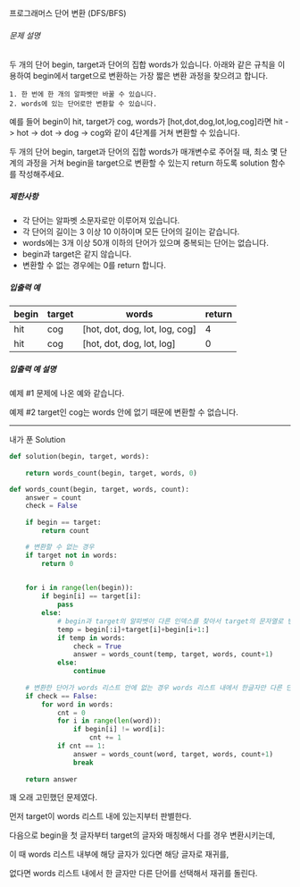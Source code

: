 프로그래머스 단어 변환 (DFS/BFS)

###### 문제 설명

두 개의 단어 begin, target과 단어의 집합 words가 있습니다. 아래와 같은 규칙을 이용하여 begin에서 target으로 변환하는 가장 짧은 변환 과정을 찾으려고 합니다.

```
1. 한 번에 한 개의 알파벳만 바꿀 수 있습니다.
2. words에 있는 단어로만 변환할 수 있습니다.
```

예를 들어 begin이 hit, target가 cog, words가 [hot,dot,dog,lot,log,cog]라면 hit -> hot -> dot -> dog -> cog와 같이 4단계를 거쳐 변환할 수 있습니다.

두 개의 단어 begin, target과 단어의 집합 words가 매개변수로 주어질 때, 최소 몇 단계의 과정을 거쳐 begin을 target으로 변환할 수 있는지 return 하도록 solution 함수를 작성해주세요.

##### 제한사항

- 각 단어는 알파벳 소문자로만 이루어져 있습니다.
- 각 단어의 길이는 3 이상 10 이하이며 모든 단어의 길이는 같습니다.
- words에는 3개 이상 50개 이하의 단어가 있으며 중복되는 단어는 없습니다.
- begin과 target은 같지 않습니다.
- 변환할 수 없는 경우에는 0를 return 합니다.

##### 입출력 예

| begin | target | words                          | return |
| ----- | ------ | ------------------------------ | ------ |
| hit   | cog    | [hot, dot, dog, lot, log, cog] | 4      |
| hit   | cog    | [hot, dot, dog, lot, log]      | 0      |

##### 입출력 예 설명

예제 #1
문제에 나온 예와 같습니다.

예제 #2
target인 cog는 words 안에 없기 때문에 변환할 수 없습니다.

---

내가 푼 Solution

```python
def solution(begin, target, words):
    
    return words_count(begin, target, words, 0)

def words_count(begin, target, words, count):
    answer = count
    check = False
    
    if begin == target:
        return count

    # 변환할 수 없는 경우
    if target not in words:
        return 0
            

    for i in range(len(begin)):
        if begin[i] == target[i]:
            pass
        else:
            # begin과 target의 알파벳이 다른 인덱스를 찾아서 target의 문자열로 변환한 후 재귀
            temp = begin[:i]+target[i]+begin[i+1:]
            if temp in words:
                check = True
                answer = words_count(temp, target, words, count+1)
            else:
                continue
    
    # 변환한 단어가 words 리스트 안에 없는 경우 words 리스트 내에서 한글자만 다른 단어를 찾아 변환한 후 재귀
    if check == False:
        for word in words:
            cnt = 0
            for i in range(len(word)):
                if begin[i] != word[i]:
                    cnt += 1
            if cnt == 1:
                answer = words_count(word, target, words, count+1)
                break
    
    return answer
```

꽤 오래 고민했던 문제였다.

먼저 target이 words 리스트  내에 있는지부터 판별한다.

다음으로 begin을 첫 글자부터 target의 글자와 매칭해서 다를 경우 변환시키는데,

이 때 words 리스트 내부에 해당 글자가 있다면 해당 글자로 재귀를,

없다면 words 리스트 내에서 한 글자만 다른 단어를 선택해서 재귀를 돌린다.